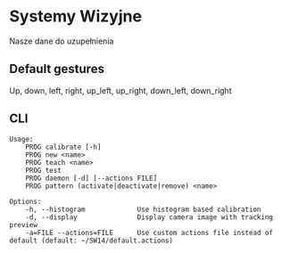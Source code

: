 Systemy Wizyjne
===============

Nasze dane do uzupełnienia


Default gestures
----------------

Up, down, left, right, up_left, up_right, down_left, down_right

CLI
---

    Usage:
        PROG calibrate [-h]
        PROG new <name>
        PROG teach <name>
        PROG test
        PROG daemon [-d] [--actions FILE]
        PROG pattern (activate|deactivate|remove) <name>

    Options:
        -h, --histogram             Use histogram based calibration
        -d, --display               Display camera image with tracking preview
        -a=FILE --actions=FILE      Use custom actions file instead of default (default: ~/SW14/default.actions)